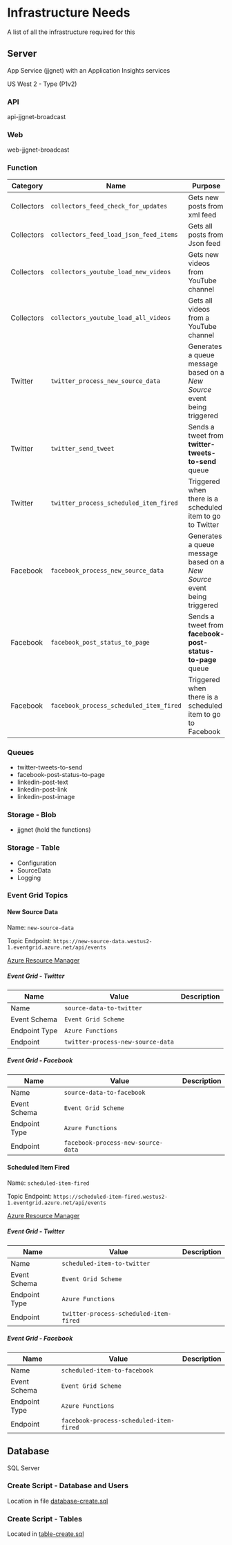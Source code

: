 # Infrastructure Needs

A list of all the infrastructure required for this

## Server

App Service (jjgnet) with an Application Insights services

US West 2 - Type (P1v2)

### API

api-jjgnet-broadcast

### Web

web-jjgnet-broadcast

### Function


| Category   | Name                                    | Purpose                                                                 | Project                                 | Class                                 |
|------------|-----------------------------------------|-------------------------------------------------------------------------|-----------------------------------------|---------------------------------------|
| Collectors | `collectors_feed_check_for_updates`     | Gets new posts from xml feed                                            | `JosephGuadagno.Broadcasting.Functions` | `Collectors.CheckFeedForUpdates`      |
| Collectors | `collectors_feed_load_json_feed_items`  | Gets all posts from Json feed                                           | `JosephGuadagno.Broadcasting.Functions` | `LoadJsonFeedItems`                   |
| Collectors | `collectors_youtube_load_new_videos`    | Gets new videos from YouTube channel                                    | `JosephGuadagno.Broadcasting.Functions` | `Collectors.YouTube.LoadNewVideos`    |
| Collectors | `collectors_youtube_load_all_videos`    | Gets all videos from a YouTube channel                                  | `JosephGuadagno.Broadcasting.Functions` | `Collectors.YouTube.LoadAllVideos`    |
| Twitter    | `twitter_process_new_source_data`       | Generates a queue message based on a *New Source* event being triggered | `JosephGuadagno.Broadcasting`           | `Twitter.ProcessNewSourceData`        |
| Twitter    | `twitter_send_tweet`                    | Sends a tweet from **twitter-tweets-to-send** queue                     | `JosephGuadagno.Broadcasting.Functions` | `Twitter.SendTweet`                   |
| Twitter    | `twitter_process_scheduled_item_fired`  | Triggered when there is a scheduled item to go to Twitter               | `JosephGuadagno.Broadcasting.Functions` | `Twitter.ProcessScheduledItemsFired`  |
| Facebook   | `facebook_process_new_source_data`      | Generates a queue message based on a *New Source* event being triggered | `JosephGuadagno.Broadcasting`           | `Facebook.ProcessNewSourceData`       |
| Facebook   | `facebook_post_status_to_page`          | Sends a tweet from **facebook-post-status-to-page** queue               | `JosephGuadagno.Broadcasting.Functions` | `Facebook.PostPageStatus`             |
| Facebook   | `facebook_process_scheduled_item_fired` | Triggered when there is a scheduled item to go to Facebook              | `JosephGuadagno.Broadcasting.Functions` | `Facebook.ProcessScheduledItemsFired` |

### Queues

* twitter-tweets-to-send
* facebook-post-status-to-page
* linkedin-post-text
* linkedin-post-link
* linkedin-post-image

### Storage - Blob

* jjgnet (hold the functions)

### Storage - Table

* Configuration
* SourceData
* Logging

### Event Grid Topics

#### New Source Data

Name: `new-source-data`

Topic Endpoint: `https://new-source-data.westus2-1.eventgrid.azure.net/api/events`

[Azure Resource Manager](https://new-source-data.westus2-1.eventgrid.azure.net/api/events)

##### Event Grid - Twitter

| Name          | Value                             | Description |
|---------------|-----------------------------------|-------------|
| Name          | `source-data-to-twitter`          |             |
| Event Schema  | `Event Grid Scheme`               |             |
| Endpoint Type | `Azure Functions`                 |             |
| Endpoint      | `twitter-process-new-source-data` |             |

##### Event Grid - Facebook

| Name          | Value                              | Description |
|---------------|------------------------------------|-------------|
| Name          | `source-data-to-facebook`          |             |
| Event Schema  | `Event Grid Scheme`                |             |
| Endpoint Type | `Azure Functions`                  |             |
| Endpoint      | `facebook-process-new-source-data` |             |

#### Scheduled Item Fired

Name: `scheduled-item-fired`

Topic Endpoint: `https://scheduled-item-fired.westus2-1.eventgrid.azure.net/api/events`

[Azure Resource Manager](https://scheduled-item-fired.westus2-1.eventgrid.azure.net/api/events)

##### Event Grid - Twitter

| Name          | Value                                  | Description |
|---------------|----------------------------------------|-------------|
| Name          | `scheduled-item-to-twitter`            |             |
| Event Schema  | `Event Grid Scheme`                    |             |
| Endpoint Type | `Azure Functions`                      |             |
| Endpoint      | `twitter-process-scheduled-item-fired` |             |

##### Event Grid - Facebook

| Name          | Value                                   | Description |
|---------------|-----------------------------------------|-------------|
| Name          | `scheduled-item-to-facebook`            |             |
| Event Schema  | `Event Grid Scheme`                     |             |
| Endpoint Type | `Azure Functions`                       |             |
| Endpoint      | `facebook-process-scheduled-item-fired` |             |


## Database

SQL Server

### Create Script - Database and Users

Location in file [database-create.sql](scripts/database-create.sql)

### Create Script - Tables

Located in [table-create.sql](scripts/table-create.sql)